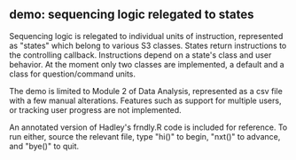 ## demo: sequencing logic relegated to states 

Sequencing logic is relegated to individual units of instruction, represented as "states" which belong to various S3 classes. States return instructions to the controlling callback. Instructions depend on a state's class and user behavior. At the moment only two classes are implemented, a default and a class for question/command units.

The demo is limited to Module 2 of Data Analysis, represented as a csv file with a few manual alterations. Features such as support for multiple users, or tracking user progress are not implemented.

An annotated version of Hadley's frndly.R code is included for reference. To run either, source the relevant file, type "hi()" to begin, "nxt()" to advance, and "bye()" to quit.
